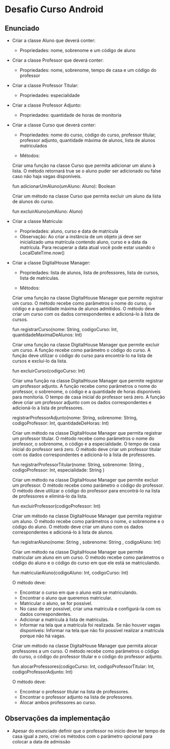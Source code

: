# Desafio Curso Android

## Enunciado

* Criar a classe Aluno que deverá conter:
  * Propriedades: nome, sobrenome e um código de aluno

* Criar a classe Professor que deverá conter:
  * Propriedades: nome, sobrenome, tempo de casa e um código do professor

* Criar a classe Professor Titular:
  * Propriedades: especialidade

* Criar a classe Professor Adjunto:
  * Propriedades: quantidade de horas de monitoria

* Criar a classe Curso que deverá conter:
  * Propriedades: nome do curso, código do curso, professor titular, professor adjunto, quantidade máxima de alunos, lista de alunos matriculados

  * Métodos:

  Criar uma função na classe Curso que permita adicionar um aluno à lista. O método retornará true se o aluno puder ser adicionado ou false caso não haja vagas disponíveis.

  fun adicionarUmAluno(umAluno: Aluno): Boolean

  Criar um método na classe Curso que permita excluir um aluno da lista de alunos do curso.

  fun excluirAluno(umAluno: Aluno)

* Criar a classe Matricula:
  * Propriedades: aluno, curso e data de matrícula 
  * Observação: Ao criar a instância de um objeto já deve ser inicializado uma matrícula contendo aluno, curso e a data da matrícula. Para recuperar a data atual você pode estar usando o LocalDateTime.now()

* Criar a classe DigitalHouse Manager:
  * Propriedades: lista de alunos, lista de professores, lista de cursos, lista de matrículas.

  * Métodos:

  Criar uma função na classe DigitalHouse Manager que permite registrar um curso. O método recebe como parâmetros o nome do curso, o código e a quantidade máxima de alunos admitidos. O método deve criar um curso com os dados correspondentes e adicioná-lo à lista de cursos.

  fun registrarCurso(nome: String, codigoCurso: Int, quantidadeMaximaDeAlunos: Int)

  Criar uma função na classe DigitalHouse Manager que permite excluir um curso. A função recebe como parâmetro o código do curso. A função deve utilizar o código do curso para encontrá-lo na lista de cursos e excluí-lo da lista. 

  fun excluirCurso(codigoCurso: Int)

  Criar uma função na classe DigitalHouse Manager que permite registrar um professor adjunto. A função recebe como parâmetros o nome do professor, o sobrenome, o código e a quantidade de horas disponíveis para monitoria. O tempo de casa inicial do professor será zero. A função deve criar um professor adjunto com os dados correspondentes e adicioná-lo à lista de professores.

  registrarProfessorAdjunto(nome: String, sobrenome: String, codigoProfessor: Int, quantidadeDeHoras: Int)

  Criar um método na classe DigitalHouse Manager que permita registrar um professor titular. O método recebe como parâmetros o nome do professor, o sobrenome, o código e a especialidade. O tempo de casa inicial do professor será zero. O método deve criar um professor titular com os dados correspondentes e adicioná-lo à lista de professores.

  fun registrarProfessorTitular(nome: String, sobrenome: String , codigoProfessor: Int, especialidade: String )

  Criar um método na classe DigitalHouse Manager que permite excluir um professor.  O método recebe como parâmetro o código do professor. O método deve utilizar o código do professor para encontrá-lo na lista de professores e eliminá-lo da lista. 

  fun excluirProfessor(codigoProfessor: Int)

  Criar um método na classe DigitalHouse Manager que permita registrar um aluno. O método recebe como parâmetros o nome, o sobrenome e o código do aluno. O método deve criar um aluno com os dados correspondentes e adicioná-lo à lista de alunos.

  fun registrarAluno(nome: String , sobrenome: String , codigoAluno: Int)

  Criar um método na classe DigitalHouse Manager que permite matricular um aluno em um curso. O método recebe como parâmetros o código do aluno e o código do curso em que ele está se matriculando. 

  fun matricularAluno(codigoAluno: Int,  codigoCurso: Int)

  O método deve:
    * Encontrar o curso em que o aluno está se matriculando.
    * Encontrar o aluno que queremos matricular.
    * Matricular o aluno, se for possível.
    * No caso de ser possível, criar uma matrícula e configurá-la com os dados correspondentes.
    * Adicionar a matrícula à lista de matrículas.
    * Informar na tela que a matrícula foi realizada.
  Se não houver vagas disponíveis:
    Informar na tela que não foi possível realizar a matrícula porque não há vagas.

  Criar um método na classe DigitalHouse Manager que permita alocar professores a um curso. O método recebe como parâmetros o código do curso, o código do professor titular e o código do professor adjunto.

  fun alocarProfessores(codigoCurso: Int, codigoProfessorTitular: Int, codigoProfessorAdjunto: Int)

  O método deve:
    * Encontrar o professor titular na lista de professores.
    * Encontrar o professor adjunto na lista de professores.
    * Alocar ambos professores ao curso.

 ## Observações da implementação

 * Apesar do enunciado definir que o professor no inicio deve ter tempo de casa igual a zero, criei os métodos com o parâmetro opcional para colocar a data de admissão